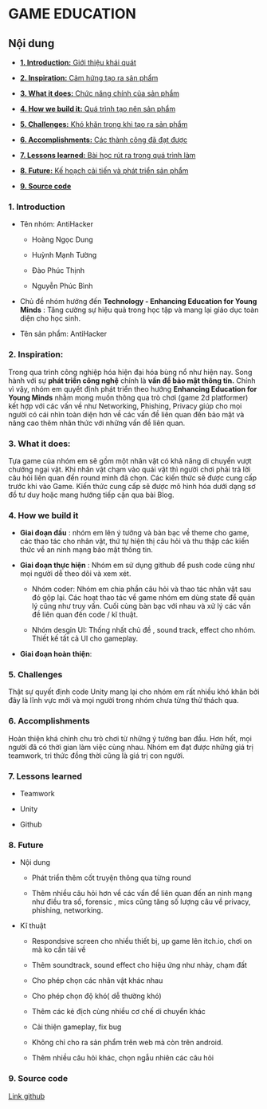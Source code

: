 # GAME EDUCATION

## Nội dung

- [**1. Introduction:** Giới thiệu khái quát](#1-introduction)

- [**2. Inspiration:** Cảm hứng tạo ra sản phẩm](#2-inspiration)

- [**3. What it does:** Chức năng chính của sản phẩm](#3-what-it-does)

- [**4. How we build it:** Quá trình tạo nên sản phẩm](#4-how-we-build-it)

- [**5. Challenges:** Khó khăn trong khi tạo ra sản phẩm](#5-challenges)

- [**6. Accomplishments:** Các thành công đã đạt được](#6-accomplishments)

- [**7. Lessons learned:** Bài học rút ra trong quá trình làm](#7-lessons-learned)

- [**8. Future:** Kế hoạch cải tiến và phát triển sản phẩm](#8-future)

- [**9. Source code**](#9-source-code)

### 1. Introduction

- Tên nhóm: AntiHacker

    - Hoàng Ngọc Dung

    - Huỳnh Mạnh Tường

    - Đào Phúc Thịnh

    - Nguyễn Phúc Bình

- Chủ đề nhóm hướng đến **Technology - Enhancing Education for Young Minds** : Tăng cường sự hiệu quả trong học tập và mang lại giáo dục toàn diện cho học sinh.

- Tên sản phẩm: AntiHacker

### 2. Inspiration:

Trong qua trình công nghiệp hóa hiện đại hóa bùng nổ như hiện nay. Song hành với sự **phát triển công nghệ** chính là **vấn đề bảo mật thông tin.** Chính vì vậy, nhóm em quyết định phát triển theo hướng **Enhancing Education for Young Minds** nhằm mong muốn thông qua trò chơi (game 2d platformer) kết hợp với các vấn về như Networking, Phishing, Privacy giúp cho mọi người có cái nhìn toàn diện hơn về các vấn đề liên quan đến bảo mật và nâng cao thêm nhân thức với những vấn đề liên quan.

### 3. What it does:

Tựa game của nhóm em sẽ gồm một nhân vật có khả năng di chuyển vượt chướng ngại vật. Khi nhân vật chạm vào quái vật thì người chơi phải trả lời câu hỏi liên quan đến round mình đã chọn. Các kiến thức sẽ được cung cấp trước khi vào Game. Kiến thức cung cấp sẽ được mô hình hóa dưới dạng sơ đồ tư duy hoặc mang hướng tiếp cận qua bài Blog.

### 4. How we build it

- **Giai đoạn đầu** : nhóm em lên ý tưởng và bàn bạc về theme cho game, các thao tác cho nhân vật, thứ tự hiện thị câu hỏi và thu thập các kiến thức về an ninh mạng bảo mật thông tin.

- **Giai đoạn thực hiện** : Nhóm em sử dụng github để push code cũng như mọi người dễ theo dõi và xem xét. 

    - Nhóm coder: Nhóm em chia phần câu hỏi và thao tác nhân vật sau đó gộp lại. Các hoạt thao tác về game nhóm em dùng state để quản lý cũng như truy vấn. Cuối cùng bàn bạc với nhau và xử lý các vấn đề liên quan đến code / kĩ thuật.

    - Nhóm desgin UI: Thống nhất chủ đề , sound track, effect cho nhóm. Thiết kế tất cả UI cho gameplay.

- **Giai đoạn hoàn thiện**:

### 5. Challenges

Thật sự quyết định code Unity mang lại cho nhóm em rất nhiều khó khăn bởi đây là lĩnh vực mới và mọi người trong nhóm chưa từng thử thách qua.

### 6. Accomplishments

Hoàn thiện khá chỉnh chu trò chơi từ những ý tưởng ban đầu. Hơn hết, mọi người đã có thời gian làm việc cùng nhau. Nhóm em đạt được những giá trị teamwork, tri thức đồng thời cũng là giá trị con người.

### 7. Lessons learned

- Teamwork

- Unity

- Github

### 8. Future

- Nội dung 

    - Phát triển thêm cốt truyện thông qua từng round 

    - Thêm nhiều câu hỏi hơn về các vấn đề liên quan đến an ninh mạng như điều tra số, forensic , mics cũng tăng số lượng câu về privacy, phishing, networking.


- Kĩ thuật 

    - Respondsive screen cho nhiều thiết bị, up game lên itch.io, chơi on mà ko cần tải về

    - Thêm soundtrack, sound effect cho hiệu ứng như nhảy, chạm đất
    
    - Cho phép chọn các nhân vật khác nhau
    
    - Cho phép chọn độ khó( dễ thường khó)
    
    - Thêm các kẻ địch cùng nhiều cơ chế di chuyển khác
    
    - Cải thiện gameplay, fix bug
    
    - Không chỉ cho ra sản phẩm trên web mà còn trên android.
    
    - Thêm nhiều câu hỏi khác, chọn ngẫu nhiên các câu hỏi

### 9. Source code

[Link github](https://github.com/QuizGameTeam/QuizGame)



